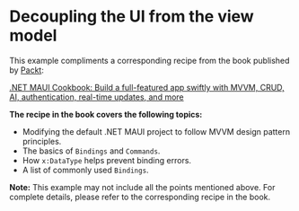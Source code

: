 # Decoupling the UI from the view model 
This example compliments a corresponding recipe from the book published by [Packt](https://www.packtpub.com/en-us?utm_source=github):

[.NET MAUI Cookbook: Build a full-featured app swiftly with MVVM, CRUD, AI, authentication, real-time updates, and more](https://www.amazon.com/NET-MAUI-Cookbook-authentication-interactivity/dp/1835461123)

**The recipe in the book covers the following topics:**
* Modifying the default .NET MAUI project to follow MVVM design pattern principles.
* The basics of `Bindings` and `Commands`.
* How `x:DataType` helps prevent binding errors.
* A list of commonly used `Bindings`.

**Note:** This example may not include all the points mentioned above. For complete details, please refer to the corresponding recipe in the book.